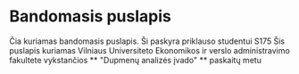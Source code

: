 # Bandomasis puslapis

Čia kuriamas bandomasis puslapis. Ši paskyra priklauso studentui S175
Šis puslapis kuriamas Vilniaus Universiteto Ekonomikos ir verslo administravimo fakultete vykstančios ** "Dupmenų analizės įvado" ** paskaitų metu
